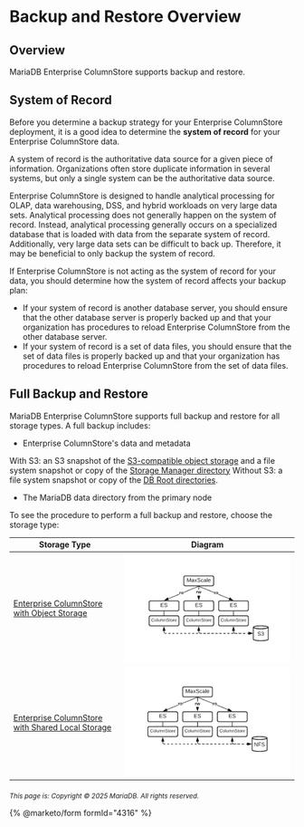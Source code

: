 # Backup and Restore Overview

## Overview

MariaDB Enterprise ColumnStore supports backup and restore.

## System of Record

Before you determine a backup strategy for your Enterprise ColumnStore deployment, it is a good idea to determine the **system of record** for your Enterprise ColumnStore data.

A system of record is the authoritative data source for a given piece of information. Organizations often store duplicate information in several systems, but only a single system can be the authoritative data source.

Enterprise ColumnStore is designed to handle analytical processing for OLAP, data warehousing, DSS, and hybrid workloads on very large data sets. Analytical processing does not generally happen on the system of record. Instead, analytical processing generally occurs on a specialized database that is loaded with data from the separate system of record. Additionally, very large data sets can be difficult to back up. Therefore, it may be beneficial to only backup the system of record.

If Enterprise ColumnStore is not acting as the system of record for your data, you should determine how the system of record affects your backup plan:

* If your system of record is another database server, you should ensure that the other database server is properly backed up and that your organization has procedures to reload Enterprise ColumnStore from the other database server.
* If your system of record is a set of data files, you should ensure that the set of data files is properly backed up and that your organization has procedures to reload Enterprise ColumnStore from the set of data files.

## Full Backup and Restore

MariaDB Enterprise ColumnStore supports full backup and restore for all storage types. A full backup includes:

* Enterprise ColumnStore's data and metadata

With S3: an S3 snapshot of the [S3-compatible object storage](../../architecture/columnstore-architectural-overview.md#s3-compatible-object-storage-1) and a file system snapshot or copy of the [Storage Manager directory](../../architecture/columnstore-storage-architecture.md#storage-manager-directory) Without S3: a file system snapshot or copy of the [DB Root directories](../../architecture/columnstore-storage-architecture.md#db-root-directories).

* The MariaDB data directory from the primary node

To see the procedure to perform a full backup and restore, choose the storage type:

| Storage Type                                                                                                                                                  | Diagram                                                                             |
| ------------------------------------------------------------------------------------------------------------------------------------------------------------- | ----------------------------------------------------------------------------------- |
| [Enterprise ColumnStore with Object Storage](mariadb-enterprise-columnstore-backup-and-restore-with-object-storage.md)                                        | ![columnstore-topology-s3](<../../.gitbook/assets/columnstore-topology-s3 (1).png>) |
| [Enterprise ColumnStore with Shared Local Storage](../../architecture/columnstore-architectural-overview.md#enterprise-columnstore-with-shared-local-storage) | ![columnstore-topology](../../.gitbook/assets/columnstore-topology.png)             |

<sub>_This page is: Copyright © 2025 MariaDB. All rights reserved._</sub>

{% @marketo/form formId="4316" %}
